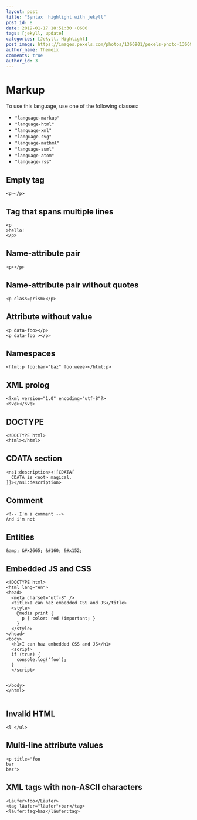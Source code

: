 ```yaml
---
layout: post
title: "Syntax  highlight with jekyll"
post_id: 8
date: 2019-01-17 18:51:30 +0600
tags: [jekyll, update]
categories: [Jekyll, Highlight]
post_image: https://images.pexels.com/photos/1366901/pexels-photo-1366901.jpeg?auto=compress&cs=tinysrgb&h=650&w=940
author_name: Themeix
comments: true
author_id: 3
---
```


<h1>Markup</h1>
<p>To use this language, use one of the following classes:</p>
<ul>
  <li><code class=" language-none">"language-markup"</code></li>
  <li><code class=" language-none">"language-html"</code></li>
  <li><code class=" language-none">"language-xml"</code></li>
  <li><code class=" language-none">"language-svg"</code></li>
  <li><code class=" language-none">"language-mathml"</code></li>
  <li><code class=" language-none">"language-ssml"</code></li>
  <li><code class=" language-none">"language-atom"</code></li>
  <li><code class=" language-none">"language-rss"</code></li>
</ul>
<h2>Empty tag</h2>
<pre
  class=" language-markup"><code class=" language-markup"><span class="token tag"><span class="token tag"><span class="token punctuation">&lt;</span>p</span><span class="token punctuation">&gt;</span></span><span class="token tag"><span class="token tag"><span class="token punctuation">&lt;/</span>p</span><span class="token punctuation">&gt;</span></span></code></pre>
<h2>Tag that spans multiple lines</h2>
<pre
  class=" language-markup"><code class=" language-markup"><span class="token tag"><span class="token tag"><span class="token punctuation">&lt;</span>p</span>
<span class="token punctuation">&gt;</span></span>hello!
<span class="token tag"><span class="token tag"><span class="token punctuation">&lt;/</span>p</span><span class="token punctuation">&gt;</span></span></code></pre>
<h2>Name-attribute pair</h2>
<pre
  class=" language-markup"><code class=" language-markup"><span class="token tag"><span class="token tag"><span class="token punctuation">&lt;</span>p</span><span class="token punctuation">&gt;</span></span><span class="token tag"><span class="token tag"><span class="token punctuation">&lt;/</span>p</span><span class="token punctuation">&gt;</span></span></code></pre>
<h2>Name-attribute pair without quotes</h2>
<pre
  class=" language-markup"><code class=" language-markup"><span class="token tag"><span class="token tag"><span class="token punctuation">&lt;</span>p</span> <span class="token attr-name">class</span><span class="token attr-value"><span class="token punctuation attr-equals">=</span>prism</span><span class="token punctuation">&gt;</span></span><span class="token tag"><span class="token tag"><span class="token punctuation">&lt;/</span>p</span><span class="token punctuation">&gt;</span></span></code></pre>

<h2>Attribute without value</h2>
<pre class=" language-markup"><code class=" language-markup"><span class="token tag"><span class="token tag"><span class="token punctuation">&lt;</span>p</span> <span class="token attr-name">data-foo</span><span class="token punctuation">&gt;</span></span><span class="token tag"><span class="token tag"><span class="token punctuation">&lt;/</span>p</span><span class="token punctuation">&gt;</span></span>
<span class="token tag"><span class="token tag"><span class="token punctuation">&lt;</span>p</span> <span class="token attr-name">data-foo</span> <span class="token punctuation">&gt;</span></span><span class="token tag"><span class="token tag"><span class="token punctuation">&lt;/</span>p</span><span class="token punctuation">&gt;</span></span>
</code></pre>

<h2>Namespaces</h2>
<pre
  class=" language-markup"><code class=" language-markup"><span class="token tag"><span class="token tag"><span class="token punctuation">&lt;</span><span class="token namespace">html:</span>p</span> <span class="token attr-name"><span class="token namespace">foo:</span>bar</span><span class="token attr-value"><span class="token punctuation attr-equals">=</span><span class="token punctuation">"</span>baz<span class="token punctuation">"</span></span> <span class="token attr-name"><span class="token namespace">foo:</span>weee</span><span class="token punctuation">&gt;</span></span><span class="token tag"><span class="token tag"><span class="token punctuation">&lt;/</span><span class="token namespace">html:</span>p</span><span class="token punctuation">&gt;</span></span></code></pre>

<h2>XML prolog</h2>
<pre
  class=" language-markup"><code class=" language-markup"><span class="token prolog">&lt;?xml version="1.0" encoding="utf-8"?&gt;</span>
<span class="token tag"><span class="token tag"><span class="token punctuation">&lt;</span>svg</span><span class="token punctuation">&gt;</span></span><span class="token tag"><span class="token tag"><span class="token punctuation">&lt;/</span>svg</span><span class="token punctuation">&gt;</span></span></code></pre>
<h2>DOCTYPE</h2>
<pre
  class=" language-markup"><code class=" language-markup"><span class="token doctype"><span class="token punctuation">&lt;!</span><span class="token doctype-tag">DOCTYPE</span> <span class="token name">html</span><span class="token punctuation">&gt;</span></span>
<span class="token tag"><span class="token tag"><span class="token punctuation">&lt;</span>html</span><span class="token punctuation">&gt;</span></span><span class="token tag"><span class="token tag"><span class="token punctuation">&lt;/</span>html</span><span class="token punctuation">&gt;</span></span></code></pre>

<h2>CDATA section</h2>
<pre
  class=" language-markup"><code class=" language-markup"><span class="token tag"><span class="token tag"><span class="token punctuation">&lt;</span><span class="token namespace">ns1:</span>description</span><span class="token punctuation">&gt;</span></span><span class="token cdata">&lt;![CDATA[
  CDATA is &lt;not&gt; magical.
]]&gt;</span><span class="token tag"><span class="token tag"><span class="token punctuation">&lt;/</span><span class="token namespace">ns1:</span>description</span><span class="token punctuation">&gt;</span></span></code></pre>
<h2>Comment</h2>
<pre class=" language-markup"><code class=" language-markup"><span class="token comment">&lt;!-- I'm a comment --&gt;</span>
And i'm not</code></pre>

<h2>Entities</h2>
<pre
  class=" language-markup"><code class=" language-markup"><span class="token entity named-entity" title="&amp;">&amp;amp;</span> <span class="token entity" title="♥">&amp;#x2665;</span> <span class="token entity" title="&nbsp;">&amp;#160;</span> <span class="token entity" title="Œ">&amp;#x152;</span></code></pre>
<h2>Embedded JS and CSS</h2>
<pre
  class=" language-markup"><code class=" language-markup"><span class="token doctype"><span class="token punctuation">&lt;!</span><span class="token doctype-tag">DOCTYPE</span> <span class="token name">html</span><span class="token punctuation">&gt;</span></span>
<span class="token tag"><span class="token tag"><span class="token punctuation">&lt;</span>html</span> <span class="token attr-name">lang</span><span class="token attr-value"><span class="token punctuation attr-equals">=</span><span class="token punctuation">"</span>en<span class="token punctuation">"</span></span><span class="token punctuation">&gt;</span></span>
<span class="token tag"><span class="token tag"><span class="token punctuation">&lt;</span>head</span><span class="token punctuation">&gt;</span></span>
  <span class="token tag"><span class="token tag"><span class="token punctuation">&lt;</span>meta</span> <span class="token attr-name">charset</span><span class="token attr-value"><span class="token punctuation attr-equals">=</span><span class="token punctuation">"</span>utf-8<span class="token punctuation">"</span></span> <span class="token punctuation">/&gt;</span></span>
  <span class="token tag"><span class="token tag"><span class="token punctuation">&lt;</span>title</span><span class="token punctuation">&gt;</span></span>I can haz embedded CSS and JS<span class="token tag"><span class="token tag"><span class="token punctuation">&lt;/</span>title</span><span class="token punctuation">&gt;</span></span>
  <span class="token tag"><span class="token tag"><span class="token punctuation">&lt;</span>style</span><span class="token punctuation">&gt;</span></span><span class="token style"><span class="token language-css">
    <span class="token atrule"><span class="token rule">@media</span> print</span> <span class="token punctuation">{</span>
      <span class="token selector">p</span> <span class="token punctuation">{</span> <span class="token property">color</span><span class="token punctuation">:</span> red <span class="token important">!important</span><span class="token punctuation">;</span> <span class="token punctuation">}</span>
    <span class="token punctuation">}</span>
  </span></span><span class="token tag"><span class="token tag"><span class="token punctuation">&lt;/</span>style</span><span class="token punctuation">&gt;</span></span>
<span class="token tag"><span class="token tag"><span class="token punctuation">&lt;/</span>head</span><span class="token punctuation">&gt;</span></span>
<span class="token tag"><span class="token tag"><span class="token punctuation">&lt;</span>body</span><span class="token punctuation">&gt;</span></span>
  <span class="token tag"><span class="token tag"><span class="token punctuation">&lt;</span>h1</span><span class="token punctuation">&gt;</span></span>I can haz embedded CSS and JS<span class="token tag"><span class="token tag"><span class="token punctuation">&lt;/</span>h1</span><span class="token punctuation">&gt;</span></span>
  <span class="token tag"><span class="token tag"><span class="token punctuation">&lt;</span>script</span><span class="token punctuation">&gt;</span></span><span class="token script"><span class="token language-javascript">
  <span class="token keyword">if</span> <span class="token punctuation">(</span><span class="token boolean">true</span><span class="token punctuation">)</span> <span class="token punctuation">{</span>
    console<span class="token punctuation">.</span><span class="token function">log</span><span class="token punctuation">(</span><span class="token string">'foo'</span><span class="token punctuation">)</span><span class="token punctuation">;</span>
  <span class="token punctuation">}</span>
  </span></span><span class="token tag"><span class="token tag"><span class="token punctuation">&lt;/</span>script</span><span class="token punctuation">&gt;</span></span>

<span class="token tag"><span class="token tag"><span class="token punctuation">&lt;/</span>body</span><span class="token punctuation">&gt;</span></span>
<span class="token tag"><span class="token tag"><span class="token punctuation">&lt;/</span>html</span><span class="token punctuation">&gt;</span></span></code></pre>
<h2>Invalid HTML</h2>
<pre
  class=" language-markup"><code class=" language-markup">&lt;l <span class="token tag"><span class="token tag"><span class="token punctuation">&lt;/</span>ul</span><span class="token punctuation">&gt;</span></span></code></pre>
<h2>Multi-line attribute values</h2>
<pre class=" language-markup"><code class=" language-markup"><span class="token tag"><span class="token tag"><span class="token punctuation">&lt;</span>p</span> <span class="token attr-name">title</span><span class="token attr-value"><span class="token punctuation attr-equals">=</span><span class="token punctuation">"</span>foo
bar
baz<span class="token punctuation">"</span></span><span class="token punctuation">&gt;</span></span></code></pre>
<h2>XML tags with non-ASCII characters</h2>
<pre
  class=" language-markup"><code class=" language-markup"><span class="token tag"><span class="token tag"><span class="token punctuation">&lt;</span>Läufer</span><span class="token punctuation">&gt;</span></span>foo<span class="token tag"><span class="token tag"><span class="token punctuation">&lt;/</span>Läufer</span><span class="token punctuation">&gt;</span></span>
<span class="token tag"><span class="token tag"><span class="token punctuation">&lt;</span>tag</span> <span class="token attr-name">läufer</span><span class="token attr-value"><span class="token punctuation attr-equals">=</span><span class="token punctuation">"</span>läufer<span class="token punctuation">"</span></span><span class="token punctuation">&gt;</span></span>bar<span class="token tag"><span class="token tag"><span class="token punctuation">&lt;/</span>tag</span><span class="token punctuation">&gt;</span></span>
<span class="token tag"><span class="token tag"><span class="token punctuation">&lt;</span><span class="token namespace">läufer:</span>tag</span><span class="token punctuation">&gt;</span></span>baz<span class="token tag"><span class="token tag"><span class="token punctuation">&lt;/</span><span class="token namespace">läufer:</span>tag</span><span class="token punctuation">&gt;</span></span></code></pre>